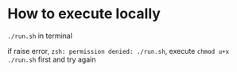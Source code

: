 # How to execute locally

`./run.sh` in terminal

if raise error, `zsh: permission denied: ./run.sh`, execute `chmod u+x ./run.sh` first and try again